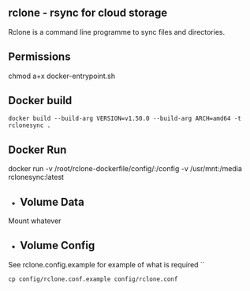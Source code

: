 ## rclone - rsync for cloud storage
Rclone is a command line programme to sync files and directories.

## Permissions
chmod a+x docker-entrypoint.sh

## Docker build

``
docker build --build-arg VERSION=v1.50.0 --build-arg ARCH=amd64 -t rclonesync .
``

## Docker Run
docker run -v /root/rclone-dockerfile/config/:/config -v /usr/mnt:/media rclonesync:latest
- ## Volume Data 
Mount whatever
 
- ## Volume Config 
See rclone.config.example for example of what is required
``
```
cp config/rclone.conf.example config/rclone.conf
